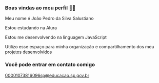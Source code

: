 ### Boas vindas ao meu perfil 💙💙
Meu nome é João Pedro da Silva Salustiano

Estou estudando na Alura

Estou me desenvolvendo na linguagem JavaScript

Utilizo esse espaço para minha organização e compartilhamento dos meu projetos desenvolvidos

### Você pode entrar em contato comigo

00001073816096sp@educacao.sp.gov.br  
